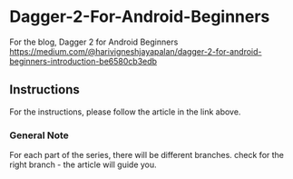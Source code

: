 # Dagger-2-For-Android-Beginners
For the blog, Dagger 2 for Android Beginners
https://medium.com/@harivigneshjayapalan/dagger-2-for-android-beginners-introduction-be6580cb3edb

## Instructions ##
For the instructions, please follow the article in the link above.

### General Note ###
For each part of the series, there will be different branches. check for the right branch - the article will guide you.
